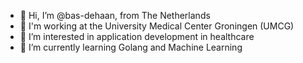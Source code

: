 - 👋 Hi, I’m @bas-dehaan, from The Netherlands
- 💼 I'm working at the University Medical Center Groningen (UMCG)
- 👀 I’m interested in application development in healthcare
- 🌱 I’m currently learning Golang and Machine Learning
